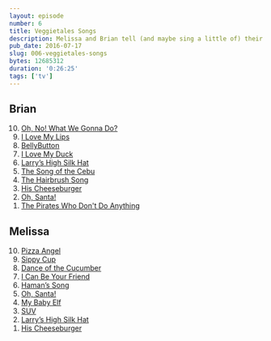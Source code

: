 ```yaml
---
layout: episode
number: 6
title: Veggietales Songs
description: Melissa and Brian tell (and maybe sing a little of) their favorite Veggietales songs.
pub_date: 2016-07-17
slug: 006-veggietales-songs
bytes: 12685312
duration: '0:26:25'
tags: ['tv']
---
```


<h2>Brian</h2>
<ol reversed>
<li><a href="https://www.youtube.com/watch?v=wv8gXqwu0IM">Oh, No! What We Gonna Do?</a></li>
<li><a href="https://www.youtube.com/watch?v=j1FGaCNN1aw">I Love My Lips</a></li>
<li><a href="https://www.youtube.com/watch?v=n5uujMb_hbo">BellyButton</a></li>
<li><a href="https://www.youtube.com/watch?v=Zr1at7PzkRQ">I Love My Duck</a></li>
<li><a href="https://www.youtube.com/watch?v=i9KqphtT5fs">Larry’s High Silk Hat</a></li>
<li><a href="https://www.youtube.com/watch?v=_uv8Ej4CEoQ">The Song of the Cebu</a></li>
<li><a href="https://www.youtube.com/watch?v=LtHr7gluh08">The Hairbrush Song</a></li>
<li><a href="https://www.youtube.com/watch?v=CmIKR458M0A">His Cheeseburger</a></li>
<li><a href="https://www.youtube.com/watch?v=uD5pqOsW1PU">Oh, Santa!</a></li>
<li><a href="https://www.youtube.com/watch?v=XaWU1CmrJNc">The Pirates Who Don't Do Anything</a></li>
</ol>

<h2>Melissa</h2>
<ol reversed>
<li><a href="https://www.youtube.com/watch?v=jEUJTo6-stg">Pizza Angel</a></li>
<li><a href="https://www.youtube.com/watch?v=3OamI2qV340">Sippy Cup</a></li>
<li><a href="https://www.youtube.com/watch?v=13DvXLdr_H4">Dance of the Cucumber</a></li>
<li><a href="https://www.youtube.com/watch?v=MbJNlJ5yVUk">I Can Be Your Friend</a></li>
<li><a href="https://www.youtube.com/watch?v=1GFSCsNABVE">Haman’s Song</a></li>
<li><a href="https://www.youtube.com/watch?v=uD5pqOsW1PU">Oh, Santa!</a></li>
<li><a href="https://www.youtube.com/watch?v=HP5hQMi-8lE">My Baby Elf</a></li>
<li><a href="https://www.youtube.com/watch?v=P0NfaKiPIMc">SUV</a></li>
<li><a href="https://www.youtube.com/watch?v=i9KqphtT5fs">Larry’s High Silk Hat</a></li>
<li><a href="https://www.youtube.com/watch?v=CmIKR458M0A">His Cheeseburger</a></li>
</ol>